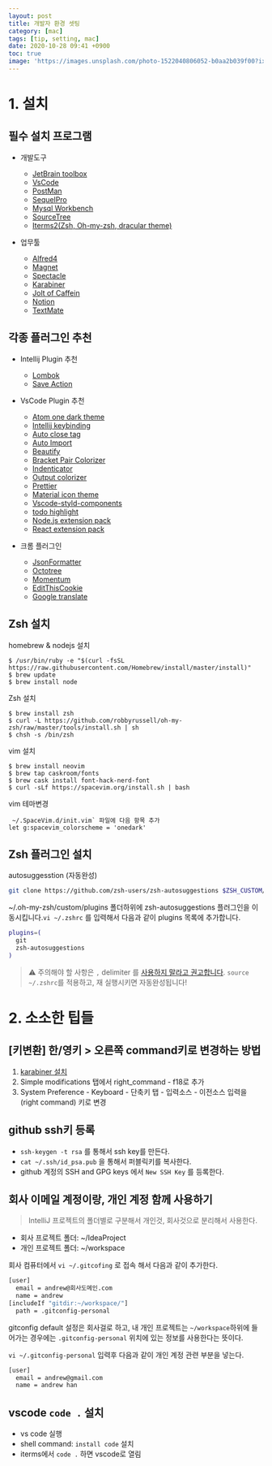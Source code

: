 ```yaml
---
layout: post
title: 개발자 환경 셋팅
category: [mac]
tags: [tip, setting, mac]
date: 2020-10-28 09:41 +0900
toc: true
image: 'https://images.unsplash.com/photo-1522040806052-b0aa2b039f00?ixid=MnwxMjA3fDB8MHxwaG90by1wYWdlfHx8fGVufDB8fHx8&ixlib=rb-1.2.1&auto=format&fit=crop&w=800&q=80'
---
```




# 1. 설치

## 필수 설치 프로그램

- 개발도구
  - [JetBrain toolbox](https://www.jetbrains.com/toolbox-app/)
  - [VsCode](https://code.visualstudio.com/download)
  - [PostMan](https://www.getpostman.com/downloads/)
  - [SequelPro](https://sequelpro.com/download)
  - [Mysql Workbench](https://www.mysql.com/products/workbench/)
  - [SourceTree](https://www.sourcetreeapp.com/)
  - [Iterms2(Zsh, Oh-my-zsh, dracular theme)](https://www.iterm2.com/downloads.html)

- 업무툴
  - [Alfred4](https://www.alfredapp.com/)
  - [Magnet](https://apps.apple.com/us/app/magnet/id441258766?mt=12)
  - [Spectacle](https://www.spectacleapp.com/)
  - [Karabiner](https://pqrs.org/osx/karabiner/)
  - [Jolt of Caffein](https://apps.apple.com/us/app/jolt-of-caffeine/id1437130425?mt=12)
  - [Notion](https://www.notion.so/desktop)
  - [TextMate](https://macromates.com/download)



## 각종 플러그인 추천

- Intellij Plugin 추천
  - [Lombok](https://plugins.jetbrains.com/plugin/6317-lombok)
  - [Save Action](https://plugins.jetbrains.com/plugin/7642-save-actions)

- VsCode Plugin 추천
  - [Atom one dark theme](https://marketplace.visualstudio.com/items?itemName=akamud.vscode-theme-onedark)
  - [Intellij keybinding](https://marketplace.visualstudio.com/items?itemName=k--kato.intellij-idea-keybindings)
  - [Auto close tag](https://marketplace.visualstudio.com/items?itemName=formulahendry.auto-close-tag)
  - [Auto Import](https://marketplace.visualstudio.com/items?itemName=steoates.autoimport)
  - [Beautify](https://marketplace.visualstudio.com/items?itemName=HookyQR.beautify)
  - [Bracket Pair Colorizer](https://marketplace.visualstudio.com/items?itemName=CoenraadS.bracket-pair-colorizer)
  - [Indenticator](https://marketplace.visualstudio.com/items?itemName=SirTori.indenticator)
  - [Output colorizer](https://marketplace.visualstudio.com/items?itemName=IBM.output-colorizer)
  - [Prettier](https://marketplace.visualstudio.com/items?itemName=esbenp.prettier-vscode)
  - [Material icon theme](https://marketplace.visualstudio.com/items?itemName=PKief.material-icon-theme)
  - [Vscode-styld-components](https://marketplace.visualstudio.com/items?itemName=jpoissonnier.vscode-styled-components)
  - [todo highlight](https://marketplace.visualstudio.com/items?itemName=wayou.vscode-todo-highlight)
  - [Node.js extension pack](https://marketplace.visualstudio.com/items?itemName=waderyan.nodejs-extension-pack)
  - [React extension pack](https://marketplace.visualstudio.com/items?itemName=jawandarajbir.react-vscode-extension-pack)

- 크롬 플러그인
  - [JsonFormatter](https://chrome.google.com/webstore/detail/json-formatter/bcjindcccaagfpapjjmafapmmgkkhgoa)
  - [Octotree](https://chrome.google.com/webstore/detail/octotree/bkhaagjahfmjljalopjnoealnfndnagc)
  - [Momentum](https://chrome.google.com/webstore/detail/momentum/laookkfknpbbblfpciffpaejjkokdgca)
  - [EditThisCookie](https://chrome.google.com/webstore/detail/editthiscookie/fngmhnnpilhplaeedifhccceomclgfbg)
  - [Google translate](https://chrome.google.com/webstore/detail/google-translate/aapbdbdomjkkjkaonfhkkikfgjllcleb)

  





## Zsh 설치

homebrew  & nodejs 설치

```shell
$ /usr/bin/ruby -e "$(curl -fsSL https://raw.githubusercontent.com/Homebrew/install/master/install)"
$ brew update
$ brew install node
```

Zsh 설치

```shell
$ brew install zsh
$ curl -L https://github.com/robbyrussell/oh-my-zsh/raw/master/tools/install.sh | sh
$ chsh -s /bin/zsh
```

vim 설치

```shell
$ brew install neovim
$ brew tap caskroom/fonts
$ brew cask install font-hack-nerd-font
$ curl -sLf https://spacevim.org/install.sh | bash
```

vim 테마변경

```shell
 ~/.SpaceVim.d/init.vim` 파일에 다음 항목 추가
let g:spacevim_colorscheme = 'onedark'
```



## Zsh 플러그인 설치 

autosuggesstion (자동완성)

```sh
git clone https://github.com/zsh-users/zsh-autosuggestions $ZSH_CUSTOM/plugins/zsh-autosuggestions
```

~/.oh-my-zsh/custom/plugins 폴더하위에 zsh-autosuggestions 플러그인을 이동시킵니다.`vi ~/.zshrc` 를 입력해서 다음과 같이 plugins 목록에 추가합니다.

```sh
plugins=(
  git
  zsh-autosuggestions
)
```

>  ⚠️ 주의해야 할 사항은 `,` delimiter 를 [사용하지 말라고 권고합니다](https://github.com/ohmyzsh/ohmyzsh/issues/7728).
> `source ~/.zshrc`를 적용하고, 재 실행시키면 자동완성됩니다!







# 2. 소소한 팁들

## [키변환] 한/영키 > 오른쪽 command키로 변경하는 방법

1. [karabiner 설치](https://pqrs.org/osx/karabiner/)
2. Simple modifications 탭에서 right_command - f18로 추가
3. System Preference - Keyboard - 단축키 탭 - 입력소스 - 이전소스 입력을 (right command) 키로 변경



## github ssh키 등록

- `ssh-keygen -t rsa` 를 통해서 ssh key를 만든다.
- `cat ~/.ssh/id_psa.pub` 을 통해서 퍼블릭키를 복사한다.
- github 계정의 SSH and GPG keys 에서 `New SSH Key` 를 등록한다.



## 회사 이메일 계정이랑, 개인 계정 함께 사용하기 

> IntelliJ 프로젝트의 폴더별로 구분해서 개인것, 회사것으로 분리해서 사용한다.


- 회사 프로젝트 폴더: ~/IdeaProject 
- 개인 프로젝트 폴더: ~/workspace 

회사 컴퓨터에서 `vi ~/.gitcofing` 로 접속 해서 다음과 같이 추가한다. 

```sh
[user]
  email = andrew@회사도메인.com
  name = andrew
[includeIf "gitdir:~/workspace/"]
  path = .gitconfig-personal
```

gitconfig default 설정은 회사걸로 하고, 내 개인 프로젝트는 `~/workspace`하위에 들어가는 경우에는 
`.gitconfig-personal` 위치에 있는 정보를 사용한다는 뜻이다.

`vi ~/.gitconfig-personal` 입력후 다음과 같이 개인 계정 관련 부분을 넣는다.

```sh
[user]
  email = andrew@gmail.com
  name = andrew han
```



## vscode `code .` 설치

- vs code 실행
- shell command: `install code` 설치
- iterms에서 `code .` 하면 vscode로 열림





